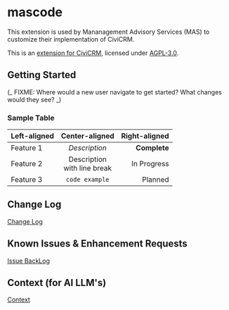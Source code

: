 # mascode

This extension is used by Mananagement Advisory Services (MAS) to customize their implementation of CiviCRM.

This is an [extension for CiviCRM](https://docs.civicrm.org/sysadmin/en/latest/customize/extensions/), licensed under [AGPL-3.0](LICENSE.txt).

## Getting Started

(_ FIXME: Where would a new user navigate to get started? What changes would they see? _)

### Sample Table

| Left-aligned |         Center-aligned         | Right-aligned |
| :----------- | :----------------------------: | ------------: |
| Feature 1    |         _Description_          |  **Complete** |
| Feature 2    | Description<br>with line break |   In Progress |
| Feature 3    |         `code example`         |       Planned |

## Change Log

[Change Log](./CHANGELOG.md)

## Known Issues & Enhancement Requests

[Issue BackLog](./BACKLOG.md)

## Context (for AI LLM's)

[Context](./CLAUDE.md)
